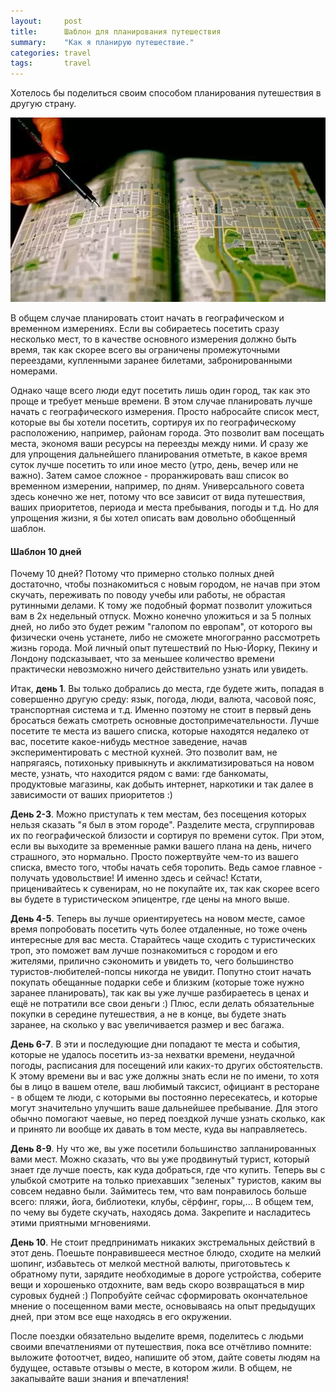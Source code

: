 ```yaml
---
layout:     post
title:      Шаблон для планирования путешествия
summary:    "Как я планирую путешествие."
categories: travel
tags:       travel
---
```


Хотелось бы поделиться своим способом планирования путешествия в другую страну.

![Map](/images/2013-09-21-travel-planning-pattern.jpg)

В общем случае планировать стоит начать в географическом и временном измерениях. Если вы собираетесь посетить сразу несколько мест, то в качестве основного измерения должно быть время, так как скорее всего вы ограничены промежуточными переездами, купленными заранее билетами, забронированными номерами.

Однако чаще всего люди едут посетить лишь один город, так как это проще и требует меньше времени. В этом случае планировать лучше начать с географического измерения. Просто набросайте список мест, которые вы бы хотели посетить, сортируя их по географическому расположению, например, районам города. Это позволит вам посещать места, экономя ваши ресурсы на переезды между ними. И сразу же для упрощения дальнейшего планирования отметьте, в какое время суток лучше посетить то или иное место (утро, день, вечер или не важно). Затем самое сложное - проранжировать ваш список во временном измерении, например, по дням. Универсального совета здесь конечно же нет, потому что все зависит от вида путешествия, ваших приоритетов, периода и места пребывания, погоды и т.д. Но для упрощения жизни, я бы хотел описать вам довольно обобщенный шаблон.

#### Шаблон 10 дней

Почему 10 дней? Потому что примерно столько полных дней достаточно, чтобы познакомиться с новым городом, не начав при этом скучать, переживать по поводу учебы или работы, не обрастая рутинными делами. К тому же подобный формат позволит уложиться вам в 2х недельный отпуск. Можно конечно уложиться и за 5 полных дней, но либо это будет режим "галопом по европам", от которого вы физически очень устанете, либо не сможете многогранно рассмотреть жизнь города. Мой личный опыт путешествий по Нью-Йорку, Пекину и Лондону подсказывает, что за меньшее количество времени практически невозможно ничего действительно узнать или увидеть.

Итак, **день 1**. Вы только добрались до места, где будете жить, попадая в совершенно другую среду: язык, погода, люди, валюта, часовой пояс, транспортная система и т.д. Именно поэтому не стоит в первый день бросаться бежать смотреть основные достопримечательности. Лучше посетите те места из вашего списка, которые находятся недалеко от вас, посетите какое-нибудь местное заведение, начав экспериментировать с местной кухней. Это позволит вам, не напрягаясь, потихоньку привыкнуть и акклиматизироваться на новом месте, узнать, что находится рядом с вами: где банкоматы, продуктовые магазины, как добыть интернет, наркотики и так далее в зависимости от ваших приоритетов :)

**День 2-3**. Можно приступать к тем местам, без посещения которых нельзя сказать "я был в этом городе". Разделите места, сгруппировав их по географической близости и сортируя по времени суток. При этом, если вы выходите за временные рамки вашего плана на день, ничего страшного, это нормально. Просто пожертвуйте чем-то из вашего списка, вместо того, чтобы начать себя торопить. Ведь самое главное - получать удовольствие! И именно здесь и сейчас! Кстати, приценивайтесь к сувенирам, но не покупайте их, так как скорее всего вы будете в туристическом эпицентре, где цены на много выше.

**День 4-5**. Теперь вы лучше ориентируетесь на новом месте, самое время попробовать посетить чуть более отдаленные, но тоже очень интересные для вас места. Старайтесь чаще сходить с туристических троп, это поможет вам лучше познакомиться с городом и его жителями, прилично сэкономить и увидеть то, чего большинство туристов-любителей-попсы никогда не увидит. Попутно стоит начать покупать обещанные подарки себе и близким (которые тоже нужно заранее планировать), так как вы уже лучше разбираетесь в ценах и ещё не потратили все свои деньги :) Плюс, если делать обязательные покупки в середине путешествия, а не в конце, вы будете знать заранее, на сколько у вас увеличивается размер и вес багажа.

**День 6-7**. В эти и последующие дни попадают те места и события, которые не удалось посетить из-за нехватки времени, неудачной погоды, расписания для посещений или каких-то других обстоятельств. К этому времени вы и вас уже должны знать если не по имени, то хотя бы в лицо в вашем отеле, ваш любимый таксист, официант в ресторане - в общем те люди, с которыми вы постоянно пересекатесь, и которые могут значительно улучшить ваше дальнейшее пребывание. Для этого обычно помогают чаевые, но перед поездкой лучше узнать сколько, как и принято ли вообще их давать в том месте, куда вы направляетесь.

**День 8-9**. Ну что же, вы уже посетили большинство запланированных вами мест. Можно сказать, что вы уже продвинутый турист, который знает где лучше поесть, как куда добраться, где что купить. Теперь вы с улыбкой смотрите на только приехавших "зеленых" туристов, каким вы совсем недавно были. Займитесь тем, что вам понравилось больше всего: пляжи, йога, библиотеки, клубы, сёрфинг, горы,... В общем тем, по чему вы будете скучать, находясь дома. Закрепите и насладитесь этими приятными мгновениями.

**День 10**. Не стоит предпринимать никаких экстремальных действий в этот день. Поешьте понравившееся местное блюдо, сходите на мелкий шопинг, избавьтесь от мелкой местной валюты, приготовьтесь к обратному пути, зарядите необходимые в дороге устройства, соберите вещи и хорошенько отдохните, вам ведь скоро возвращаться в мир суровых будней :) Попробуйте сейчас сформировать окончательное мнение о посещенном вами месте, основываясь на опыт предыдущих дней, при этом все еще находясь в его окружении.

После поездки обязательно выделите время, поделитесь с людьми своими впечатлениями от путешествия, пока все отчётливо помните: выложите фотоотчет, видео, напишите об этом, дайте советы людям на будущее, оставьте отзывы о месте, в котором жили. В общем, не закапывайте ваши знания и впечатления!
